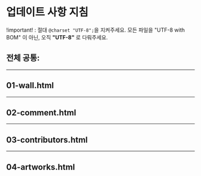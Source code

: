 # 업데이트 사항 지침
!important! : 절대 ```@charset "UTF-8";```을 지켜주세요. 모든 파일을 "UTF-8 with BOM" 이 아닌, 오직 **"UTF-8"** 로 다뤄주세요.

## 전체 공통:

<!-- - 언제 어디서든 spacebar 누르면 index.html로 이동하게 해주세요.
- 커서 모양을 불투명한 원으로 바꿔주세요. -->

<!-- - 버튼 등 hover 시 마우스 커서 모양이 기본값입니다. 현재 웹 커서모양에 맞게 hover 커서를 새로운 모양 또는 애니메이션으로 바꿔주세요. -->

---
## 01-wall.html
 <!-- - 1분동안 아무 입력이 없으면(마우스, 키보드), 1F ~ 7F 5초마다 자동으로 다음 층으로 넘어가도록 해주세요. 자동으로 넘어가는 동안은 웹 하단에 플로팅박스( "Spacebar를 눌러 시작하기" 문구를 넣어)를 띄워주세요.

- 지금은 다음 층으로 넘어갈 때(스크롤 시) .floor-stack내부에서 .floor-section 전체가 하나씩 넘어가는데, 이 방식이 아니라, 1F을 기준으로 내부 요소 및 위치는 그대로 하고, 넘어갈때 .plan-card의 내부 이미지와 .floor-section__head의 내부 텍스트만 바뀌도록 바꿔주세요. (.floor-selector 애니메이션은 지금과 그대로 유지) -->

<!-- - "Spacebar를 눌러 시작하기" 이 버튼에 css 코드에 있는 pulse 애니메이션을 추가해주세요. -->

<!-- - 각 .plan-card hover 시, 이미지가 최종(7F)으로 바뀌고, 제목(텍스트)이 포함된 말풍선 모양의 플로팅 박스가 나타날 수 있게 해주세요. (참고로, 지금은 아무런 플로팅 박스도 보이지 않습니다.) -->

<!-- - 현재 각 .plan-card hover 시, 플로팅 박스가 등장하는 애니메이션이 이상합니다(좌측 상단 어디 멀리서 날아옴). 이 애니메이션을 삭제하고 말풍선이 hover 시 바로 팝업되게 설정해 주세요. -->


---
## 02-comment.html
<!-- - .livechat-stream 블럭 내부에서 스크롤 가능하게 만들어주세요. 그리고 화면에서 스크롤 바 표시가 안나오도록 숨겨주세요.

- 현재 .chat-row(채팅 행 요소) 이 너무 채팅메시지 UI처럼 디자인되어있습니다. 채팅 메시지가 아니라, 댓글/코멘트 요소처럼 reDesign 해주세요. 다음 지침을 참고하세요:
    1. 기존 스타일을 삭제하고 새롭게 .chat-row 내부(코멘트 행)을 알아서 디자인해주세요.
    2. 단, 좋아요 버튼을 정사각형 비율로 크게 만들고, 하트 아이콘을 버튼 중앙에 크게 위치시키고, 숫자를 그 아래에 작게 중앙 정렬로 배치해주세요. 
    3. 단, 현재 요소의 각 색상(폰트/아이콘/배경색, 전시작품/구역 색상)을 유지해주세요.
    4. 그 외 요소를 알아서 디자인해주세요.

- 현재 .typing-demo 에서 아무런 애니메이션도 나오지 않습니다. "archive elements examples\typing animation.md" 파일의 코드를 활용해 똑같이 실시간 타이핑 애니메이션이 .typing-demo에 표시되도록 해주세요.  -->

<!-- - 현재 .typing-demo 에서 텍스트 타이핑 중 spacebar를 입력하면 텍스트 애니메이션이 자동으로 줄바꿈되어 .typing-demo 의 박스를 벗어납니다. 따라서 줄바꿈 될 때 애니메이션이 박스를 벗어나면 아래로 이동하면서 텍스트를 tracking 하면서 볼 수 있도록 해주세요.

- .chat-row 에서 좋아요 버튼의 크기를 행 높이에 꽉차게 키워주세요. -->

<!-- - .typing-demo 애니메이션에서 뜨는 텍스트가  중앙 정렬이 되어 박스 중앙에 텍스트가 위치할 수 있도록 해주세요.
- 타이핑 애니메이션 중 파티클이 흩날리는 애니메이션이 보이질 않습니다. (참고로, 예제코드인 typing animation.md에서는 잘 나옵니다.) -->

<!-- - 전시구역(알파벳)에 따라 코멘트 볼수 있게 필터링 기능을 추가해주세요: 
    - 필터링 묶음(flex로 row)은 우측 열인 comment-aside 위쪽(현재 top margin쪽 공간)에 넣어주세요.
- 메세지를 최신순/좋아요순/오래된 순/긴 글 순 으로 정렬할 수 있게 해주세요(디폴트값은 최신순):
    - 정렬을 선택하는 박스(SelecValue) 위치는 .livestream 바로위 우측 -->

<!-- - 전시작품 코드를 선택하면, 자동으로 전시구역이 선택되도록 해주세요. (이 데이터(어떤 전시구역에 어떤 코드가 포함되는지)는 나중에 따로 DB에서 입력할 예정입니다.) (단, 여전히 전시구역 만 선택하는 것이 가능해야 합니다.) -->

---
## 03-contributors.html
<!-- - 각 .contributor-column 을 자유롭게 화면 내에서 배치하고 싶습니다. 뷰포트 내에서 수치를 조정해서 discipline별 카드를 자유롭게 배치할 수 있도록 세팅해주세요. 각각 정확한 위치는 제가 따로 수치로 조정하겠습니다. -->

---
## 04-artworks.html
